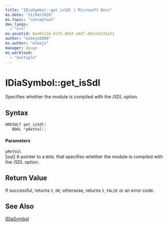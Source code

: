 ```yaml
---
title: "IDiaSymbol::get_isSdl | Microsoft Docs"
ms.date: "11/04/2016"
ms.topic: "conceptual"
dev_langs: 
  - "C++"
ms.assetid: 6aa0e116-da75-4643-a4d7-d8e142231e21
author: "mikejo5000"
ms.author: "mikejo"
manager: douge
ms.workload: 
  - "multiple"
---
```

# IDiaSymbol::get_isSdl
Specifies whether the module is compiled with the /SDL option.  
  
## Syntax  
  
```C++  
HRESULT get_isSdl(  
   BOOL *pRetVal);  
```  
  
#### Parameters  
 `pRetVal`  
 [out] A pointer to a `BOOL` that specifies whether the module is compiled with the /SDL option.  
  
## Return Value  
 If successful, returns `S_OK`; otherwise, returns `S_FALSE` or an error code.  
  
## See Also  
 [IDiaSymbol](../../debugger/debug-interface-access/idiasymbol.md)